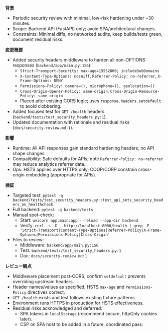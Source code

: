 **背景**
- Periodic security review with minimal, low-risk hardening under ~30 minutes.
- Scope: Backend API (FastAPI) only; avoid SPA/architectural changes.
- Constraints: Minimal diffs, no networked audits, keep builds/tests green, document residual risks.

**変更概要**
- Added security headers middleware to harden all non-OPTIONS responses (`backend/app/main.py:156`):
  - `Strict-Transport-Security: max-age=15552000; includeSubDomains`
  - `X-Content-Type-Options: nosniff`, `Referrer-Policy: no-referrer`, `X-Frame-Options: DENY`
  - `Permissions-Policy: camera=(), microphone=(), geolocation=()`
  - `Cross-Origin-Opener-Policy: same-origin`, `Cross-Origin-Resource-Policy: same-origin`
  - Placed after existing CORS logic; uses `response.headers.setdefault` to avoid clobbering.
- Added focused test for `GET /health` headers (`backend/tests/test_security_headers.py:1`).
- Updated documentation with rationale and residual risks (`docs/security-review.md:1`).

**影響**
- Runtime: All API responses gain standard hardening headers; no API shape changes.
- Compatibility: Safe defaults for APIs; note `Referrer-Policy: no-referrer` may reduce analytics referrer data.
- Ops: HSTS applies over HTTPS only; COOP/CORP constrain cross-origin embedding (appropriate for APIs).

**検証**
- Targeted test: `pytest -q backend/tests/test_security_headers.py::test_api_sets_security_headers_on_healthcheck`
- Full backend: `pytest -q backend/tests`
- Manual spot-check:
  - Start: `uvicorn app.main:app --reload --app-dir backend`
  - Verify: `curl -s -D - http://localhost:8000/health | grep -E 'Strict-Transport|Content-Type-Options|Referrer-Policy|X-Frame-Options|Permissions-Policy|Cross-Origin'`
- Files to review:
  - Middleware: `backend/app/main.py:156`
  - Test: `backend/tests/test_security_headers.py:1`
  - Doc: `docs/security-review.md:1`

**レビュー観点**
- Middleware placement post-CORS; confirm `setdefault` prevents overriding upstream headers.
- Header names/values as specified; HSTS `max-age` and `Permissions-Policy` directives correct.
- `GET /health` exists and test follows existing fixture patterns.
- Environment runs HTTPS in production for HSTS effectiveness.
- Residual risks acknowledged and deferred:
  - SPA tokens in `localStorage` (recommend secure, httpOnly cookies later).
  - CSP on SPA host to be added in a future, coordinated pass.